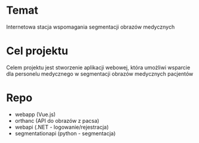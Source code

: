# Temat 

Internetowa stacja wspomagania segmentacji obrazów medycznych

# Cel projektu

Celem projektu jest stworzenie aplikacji webowej, która umożliwi wsparcie dla personelu medycznego w segmentacji obrazów medycznych pacjentów

# Repo

- webapp (Vue.js)
- orthanc (API do obrazów z pacsa)
- webapi (.NET - logowanie/rejestracja)
- segmentationapi (python - segmentacja)